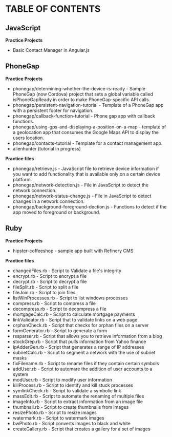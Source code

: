 TABLE OF CONTENTS
==================

JavaScript
------------------
__Practice Projects__
+ Basic Contact Manager in Angular.js

PhoneGap
------------------
__Practice Projects__
+ phonegap/determining-whether-the-device-is-ready - Sample PhoneGap (now Cordova) project that sets a global variable called isPhoneGapReady in order to make PhoneGap-specific API calls.
+ phonegap/persistent-navigation-tutorial - Template of a PhoneGap app with a persistent footer for navigation.
+ phonegap/callback-function-tutorial - Phone gap app with callback functions. 
+ phonegap/using-gps-and-displaying-a-position-on-a-map - template of a geolocation app that consumes the Google Maps API to display the users location. 
+ phonegap/contacts-tutorial - Template for a contact management app.
+ alienhunter (tutorial in progress)

__Practice files__
+ phonegap/retrieve.js - JavaScript file to retrieve device information if you want to add functionality that is available only on a certain device platform. 
+ phonegap/network-detection.js - File in JavaScript to detect the network connection. 
+ phonegap/network-status-change.js - File in JavaScript to detect changes in a network connection.
+ phonegap/background-foreground-dection.js - Functions to detect if the app moved to foreground or background. 


Ruby
------------------
__Practice Projects__
+ hipster-coffeeshop - sample app built with Refinery CMS

__Practice files__
+ changedFiles.rb - Script to Validate a file's integrity
+ encrypt.rb - Script to encrypt a file
+ decrypt.rb - Script to decrypt a file
+ fileSplit.rb - Script to split a file
+ fileJoin.rb - Script to join files
+ listWinProcesses.rb - Script to list windows processes
+ compress.rb - Script to compress a file
+ decompress.rb - Script to decompress a file
+ mortgageCalc.rb - Script to calculate mortgage payments
+ linkValidator.rb - Script that to validate links on a web page
+ orphanCheck.rb - Script that checks for orphan files on a server
+ formGenerator.rb - Script to generate a form 
+ rssparser.rb - Script that allows you to retrieve information from a blog
+ stockGrep.rb - Script that pulls information from Yahoo finance
+ ipAdderGen.rb - Script that generates a range of IP addresses
+ subnetCalc.rb - Script to segment a network with the use of subnet masks
+ fixFilename.rb - Script to rename files if they contain certain symbols
+ addUser.rb - Script to automare the addition of user accounts to a system
+ modUser.rb - Script to modify user information
+ killProcess.rb - Script to identify and kill stuck processes
+ symlinkCheck.rb - Script to validate a symbolic link
+ massEdit.rb - Script to automate the renaming of multiple files 
+ imageInfo.rb - Script to extract information from an image file
+ thumbnail.rb - Script to create thumbnails from images 
+ resizePhoto.rb - Script to resize images
+ watermark.rb - Script to watermark images
+ bwPhoto.rb - Script converts images to black and white
+ createGallery.rb - Script that creates a gallery for a set of images

